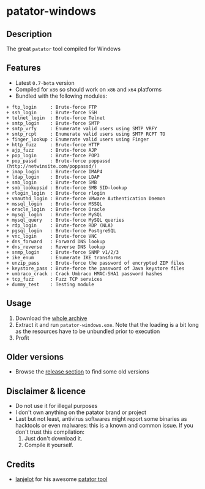 patator-windows
=================

Description
-----------
The great `patator` tool compiled for Windows


Features
--------
* Latest `0.7-beta` version
* Compiled for `x86` so should work on `x86` and `x64` platforms
* Bundled with the following modules:
```
+ ftp_login     : Brute-force FTP
+ ssh_login     : Brute-force SSH
+ telnet_login  : Brute-force Telnet
+ smtp_login    : Brute-force SMTP
+ smtp_vrfy     : Enumerate valid users using SMTP VRFY
+ smtp_rcpt     : Enumerate valid users using SMTP RCPT TO
+ finger_lookup : Enumerate valid users using Finger
+ http_fuzz     : Brute-force HTTP
+ ajp_fuzz      : Brute-force AJP
+ pop_login     : Brute-force POP3
+ pop_passd     : Brute-force poppassd (http://netwinsite.com/poppassd/)
+ imap_login    : Brute-force IMAP4
+ ldap_login    : Brute-force LDAP
+ smb_login     : Brute-force SMB
+ smb_lookupsid : Brute-force SMB SID-lookup
+ rlogin_login  : Brute-force rlogin
+ vmauthd_login : Brute-force VMware Authentication Daemon
+ mssql_login   : Brute-force MSSQL
+ oracle_login  : Brute-force Oracle
+ mysql_login   : Brute-force MySQL
+ mysql_query   : Brute-force MySQL queries
+ rdp_login     : Brute-force RDP (NLA)
+ pgsql_login   : Brute-force PostgreSQL
+ vnc_login     : Brute-force VNC
+ dns_forward   : Forward DNS lookup
+ dns_reverse   : Reverse DNS lookup
+ snmp_login    : Brute-force SNMP v1/2/3
+ ike_enum      : Enumerate IKE transforms
+ unzip_pass    : Brute-force the password of encrypted ZIP files
+ keystore_pass : Brute-force the password of Java keystore files
+ umbraco_crack : Crack Umbraco HMAC-SHA1 password hashes
+ tcp_fuzz      : Fuzz TCP services
+ dummy_test    : Testing module
```


Usage
-----
1. Download the [whole archive](https://github.com/maaaaz/patator-windows/archive/master.zip)
2. Extract it and run `patator-windows.exe`. Note that the loading is a bit long as the resources have to be unbundled prior to execution
3. Profit


Older versions
--------------
* Browse the [release section](https://github.com/maaaaz/patator-windows/releases) to find some old versions


Disclaimer & licence 
---------------------
* Do not use it for illegal purposes
* I don't own anything on the patator brand or project
* Last but not least, antivirus softwares might report some binaries as hacktools or even malwares: this is a known and common issue. If you don't trust this compilation: 
  1. Just don't download it.
  2. Compile it yourself.


Credits
-------
* [lanjelot](https://github.com/lanjelot) for his awesome [patator tool](https://github.com/lanjelot/patator)